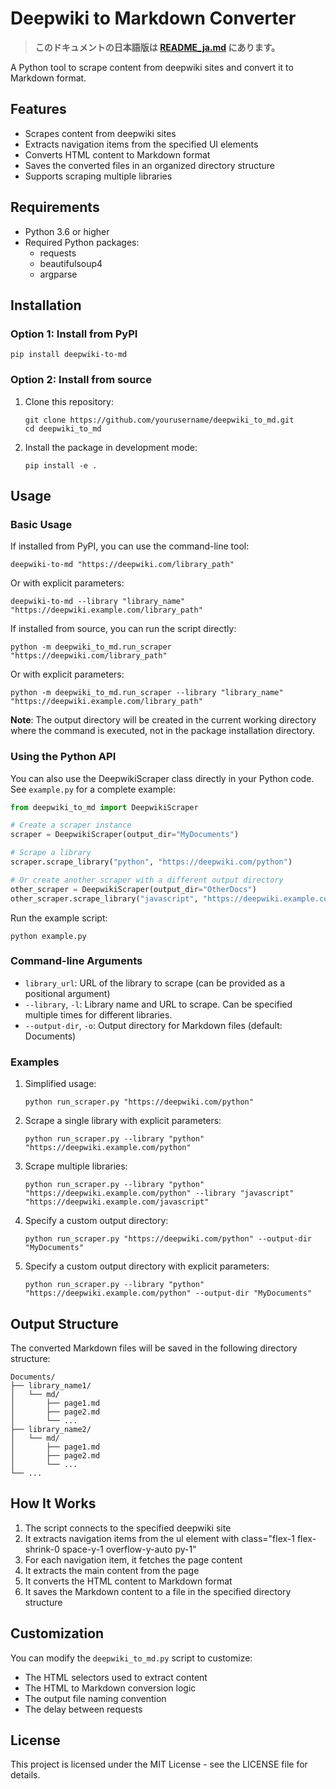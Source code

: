 # Deepwiki to Markdown Converter

> **このドキュメントの日本語版は [README_ja.md](./README_ja.md) にあります。**

A Python tool to scrape content from deepwiki sites and convert it to Markdown format.

## Features

- Scrapes content from deepwiki sites
- Extracts navigation items from the specified UI elements
- Converts HTML content to Markdown format
- Saves the converted files in an organized directory structure
- Supports scraping multiple libraries

## Requirements

- Python 3.6 or higher
- Required Python packages:
    - requests
    - beautifulsoup4
    - argparse

## Installation

### Option 1: Install from PyPI

```
pip install deepwiki-to-md
```

### Option 2: Install from source

1. Clone this repository:
   ```
   git clone https://github.com/yourusername/deepwiki_to_md.git
   cd deepwiki_to_md
   ```

2. Install the package in development mode:
   ```
   pip install -e .
   ```

## Usage

### Basic Usage

If installed from PyPI, you can use the command-line tool:

```
deepwiki-to-md "https://deepwiki.com/library_path"
```

Or with explicit parameters:

```
deepwiki-to-md --library "library_name" "https://deepwiki.example.com/library_path"
```

If installed from source, you can run the script directly:

```
python -m deepwiki_to_md.run_scraper "https://deepwiki.com/library_path"
```

Or with explicit parameters:

```
python -m deepwiki_to_md.run_scraper --library "library_name" "https://deepwiki.example.com/library_path"
```

**Note**: The output directory will be created in the current working directory where the command is executed, not in
the package installation directory.

### Using the Python API

You can also use the DeepwikiScraper class directly in your Python code. See `example.py` for a complete example:

```python
from deepwiki_to_md import DeepwikiScraper

# Create a scraper instance
scraper = DeepwikiScraper(output_dir="MyDocuments")

# Scrape a library
scraper.scrape_library("python", "https://deepwiki.com/python")

# Or create another scraper with a different output directory
other_scraper = DeepwikiScraper(output_dir="OtherDocs")
other_scraper.scrape_library("javascript", "https://deepwiki.example.com/javascript")
```

Run the example script:

```
python example.py
```

### Command-line Arguments

- `library_url`: URL of the library to scrape (can be provided as a positional argument)
- `--library`, `-l`: Library name and URL to scrape. Can be specified multiple times for different libraries.
- `--output-dir`, `-o`: Output directory for Markdown files (default: Documents)

### Examples

1. Simplified usage:
   ```
   python run_scraper.py "https://deepwiki.com/python"
   ```

2. Scrape a single library with explicit parameters:
   ```
   python run_scraper.py --library "python" "https://deepwiki.example.com/python"
   ```

3. Scrape multiple libraries:
   ```
   python run_scraper.py --library "python" "https://deepwiki.example.com/python" --library "javascript" "https://deepwiki.example.com/javascript"
   ```

4. Specify a custom output directory:
   ```
   python run_scraper.py "https://deepwiki.com/python" --output-dir "MyDocuments"
   ```

5. Specify a custom output directory with explicit parameters:
   ```
   python run_scraper.py --library "python" "https://deepwiki.example.com/python" --output-dir "MyDocuments"
   ```

## Output Structure

The converted Markdown files will be saved in the following directory structure:

```
Documents/
├── library_name1/
│   └── md/
│       ├── page1.md
│       ├── page2.md
│       └── ...
├── library_name2/
│   └── md/
│       ├── page1.md
│       ├── page2.md
│       └── ...
└── ...
```

## How It Works

1. The script connects to the specified deepwiki site
2. It extracts navigation items from the ul element with class="flex-1 flex-shrink-0 space-y-1 overflow-y-auto py-1"
3. For each navigation item, it fetches the page content
4. It extracts the main content from the page
5. It converts the HTML content to Markdown format
6. It saves the Markdown content to a file in the specified directory structure

## Customization

You can modify the `deepwiki_to_md.py` script to customize:

- The HTML selectors used to extract content
- The HTML to Markdown conversion logic
- The output file naming convention
- The delay between requests

## License

This project is licensed under the MIT License - see the LICENSE file for details.
